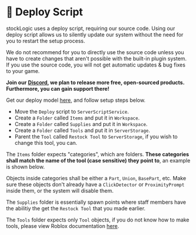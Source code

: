 # 🏓 Deploy Script

stockLogic uses a deploy script, requiring our source code. Using our deploy script allows us to silently update our system without the need for you to restart the setup process.

We do not recommend for you to directly use the source code unless you have to create changes that aren't possible with the built-in plugin system. If you use the source code, you will not get automatic updates & bug fixes to your game.

**Join our** [**Discord**](https://discord.gg/sQxBmkDzr9)**, we plan to release more free, open-sourced products. Furthermore, you can gain support there!**

Get our deploy model [here](https://roblox.com/library/9145770328), and follow setup steps below.

* Move the `Deploy` script to `ServerScriptService`.
* Create a `Folder` called `Items` and put it in `Workspace`.
* Create a `Folder` called `Supplies` and put it in `Workspace`.
* Create a `Folder` called `Tools` and put it in `ServerStorage`.
* Parent the `Tool` called `Restock Tool` to `ServerStorage`, if you wish to change this tool, you can.

The `Items` folder expects "categories", which are folders. **These categories shall match the name of the tool (case sensitive) they point to**, an example is shown below.

Objects inside categories shall be either a `Part`, `Union`, `BasePart`, etc. Make sure these objects don't already have a `ClickDetector` or `ProximityPrompt` inside them, or the system will disable them.

The `Supplies` folder is essentially spawn points where staff members have the abilitiy the get the `Restock Tool` that you made earlier.

The `Tools` folder expects only `Tool` objects, if you do not know how to make tools, please view Roblox documentation [here](https://developer.roblox.com/en-us/articles/intro-to-player-tools).
